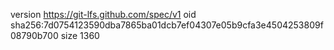 version https://git-lfs.github.com/spec/v1
oid sha256:7d0754123590dba7865ba01dcb7ef04307e05b9cfa3e4504253809f08790b700
size 1360
